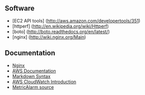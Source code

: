 Software 
--------
* [EC2 API tools] (http://aws.amazon.com/developertools/351)
* [httperf] (http://en.wikipedia.org/wiki/Httperf)
* [boto] (http://boto.readthedocs.org/en/latest/)
* [nginx] (http://wiki.nginx.org/Main)

Documentation
-------------
* [Nginx](http://wiki.nginx.org/GettingStarted)
* [AWS Documentation](http://aws.amazon.com/documentation/)
* [Markdown Syntax](http://daringfireball.net/projects/markdown/syntax)
* [AWS CloudWatch Introduction](http://docs.aws.amazon.com/AmazonCloudWatch/latest/DeveloperGuide/CloudWatch_Introduction.html)
* [MetricAlarm source](https://github.com/boto/boto/blob/master/boto/ec2/cloudwatch/alarm.py)